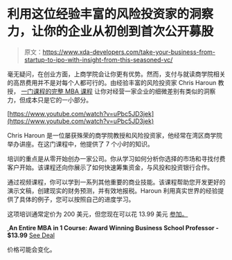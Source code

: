 # 利用这位经验丰富的风险投资家的洞察力，让你的企业从初创到首次公开募股

> 原文：<https://www.xda-developers.com/take-your-business-from-startup-to-ipo-with-insight-from-this-seasoned-vc/>

毫无疑问，在创业方面，上商学院会让你更有优势。然而，支付与就读商学院相关的高昂费用并不是对每个人都可行的。由经验丰富的风险投资家 Chris Haroun 教授， [一门课程的完整 MBA 课程](https://depot.xda-developers.com/sales/an-entire-mba-in-1-course-ft-chris-haroun?utm_source=xda-developers.com&utm_medium=referral&utm_campaign=an-entire-mba-in-1-course-ft-chris-haroun&utm_term=scsf-372013&utm_content=a0x1P000004NIln&scsonar=1) 让你对经营一家企业的细微差别有类似的洞察力，但成本只是它的一小部分。

[https://www.youtube.com/watch?v=uPbc5JD3jek](https://www.youtube.com/watch?v=uPbc5JD3jek)

Chris Haroun 是一位屡获殊荣的商学院教授和风险投资家，他经常在湾区商学院举办讲座。在这门课程中，他提供了 7 个小时的知识。

培训的重点是从零开始创办一家公司。你从学习如何分析你选择的市场和寻找付费客户开始。该课程还向你展示了如何快速筹集资金，与风投和投资银行合作。

通过视频课程，你可以学到一系列其他重要的商业技能。该课程帮助您开发更好的演示文稿，创建现实的财务预测，并有效地报税。Haroun 利用真实世界的经验提供了具体的例子，您可以按照自己的进度学习。

这项培训通常定价为 200 美元，但您现在可以花 13.99 美元 [参加。](https://depot.xda-developers.com/sales/an-entire-mba-in-1-course-ft-chris-haroun?utm_source=xda-developers.com&utm_medium=referral&utm_campaign=an-entire-mba-in-1-course-ft-chris-haroun&utm_term=scsf-372013&utm_content=a0x1P000004NIln&scsonar=1)

[ ](https://depot.xda-developers.com/sales/an-entire-mba-in-1-course-ft-chris-haroun?utm_source=xda-developers.com&utm_medium=referral-cta&utm_campaign=an-entire-mba-in-1-course-ft-chris-haroun&utm_term=scsf-372013&utm_content=a0x1P000004NIln&scsonar=1)**An Entire MBA in 1 Course: Award Winning Business School Professor - $13.99** [See Deal](https://depot.xda-developers.com/sales/an-entire-mba-in-1-course-ft-chris-haroun?utm_source=xda-developers.com&utm_medium=referral-cta&utm_campaign=an-entire-mba-in-1-course-ft-chris-haroun&utm_term=scsf-372013&utm_content=a0x1P000004NIln&scsonar=1)

价格可能会变化。
